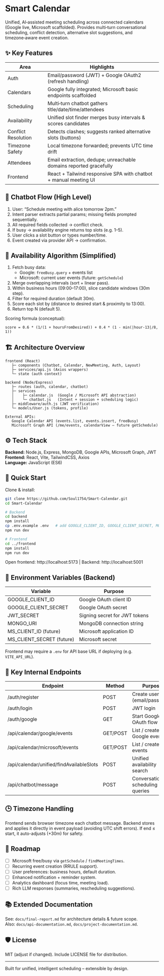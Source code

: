 # Smart Calendar

Unified, AI‑assisted meeting scheduling across connected calendars (Google live, Microsoft scaffolded). Provides multi‑turn conversational scheduling, conflict detection, alternative slot suggestions, and timezone‑aware event creation.

## ✨ Key Features
| Area | Highlights |
|------|------------|
| Auth | Email/password (JWT) + Google OAuth2 (refresh handling) |
| Calendars | Google fully integrated; Microsoft basic endpoints scaffolded |
| Scheduling | Multi‑turn chatbot gathers title/date/time/attendees |
| Availability | Unified slot finder merges busy intervals & scores candidates |
| Conflict Resolution | Detects clashes; suggests ranked alternative slots (buttons) |
| Timezone Safety | Local timezone forwarded; prevents UTC time drift |
| Attendees | Email extraction, dedupe; unreachable domains reported gracefully |
| Frontend | React + Tailwind responsive SPA with chatbot + manual meeting UI |

## 🧠 Chatbot Flow (High Level)
1. User: “Schedule meeting with alice tomorrow 2pm.”  
2. Intent parser extracts partial params; missing fields prompted sequentially.  
3. All required fields collected → conflict check.  
4. If busy → availability engine returns top slots (e.g. 1–5).  
5. User clicks a slot button or types number/time.  
6. Event created via provider API → confirmation.

## 🧮 Availability Algorithm (Simplified)
1. Fetch busy data:
    - Google: `freeBusy.query` + events list
    - Microsoft: current user events (future: `getSchedule`)
2. Merge overlapping intervals (sort + linear pass).
3. Within business hours (09:00–17:00), slice candidate windows (30m step).
4. Filter for required duration (default 30m). 
5. Score each slot by (distance to desired start & proximity to 13:00). 
6. Return top N (default 5).

Scoring formula (conceptual):
```
score = 0.6 * (1/(1 + hoursFromDesired)) + 0.4 * (1 - min(|hour-13|/8, 1))
```

## 🏗 Architecture Overview
```
frontend (React)
   ├─ components (Chatbot, Calendar, NewMeeting, Auth, Layout)
   ├─ services/api.js (Axios wrappers)
   └─ state (auth context)

backend (Node/Express)
   ├─ routes (auth, calendar, chatbot)
   ├─ services
   │    ├─ calendar.js  (Google / Microsoft API abstraction)
   │    └─ chatbot.js   (Intent + session + scheduling logic)
   ├─ middleware/auth.js (JWT verification)
   └─ models/User.js (tokens, profile)

External APIs:
   Google Calendar API (events.list, events.insert, freeBusy)
   Microsoft Graph API (/me/events, calendarView – future getSchedule)
```

## ⚙️ Tech Stack
**Backend:** Node.js, Express, MongoDB, Google APIs, Microsoft Graph, JWT  
**Frontend:** React, Vite, TailwindCSS, Axios  
**Language:** JavaScript (ES6)  

## 🚀 Quick Start
Clone & install:
```bash
git clone https://github.com/Soul1754/Smart-Calendar.git
cd Smart-Calendar

# Backend
cd backend
npm install
cp .env.example .env   # add GOOGLE_CLIENT_ID, GOOGLE_CLIENT_SECRET, MONGO_URI, JWT_SECRET
npm run dev

# Frontend
cd ../frontend
npm install
npm run dev
```
Open frontend: http://localhost:5173  |  Backend: http://localhost:5001

## 🔐 Environment Variables (Backend)
| Variable | Purpose |
|----------|---------|
| GOOGLE_CLIENT_ID | Google OAuth client ID |
| GOOGLE_CLIENT_SECRET | Google OAuth secret |
| JWT_SECRET | Signing secret for JWT tokens |
| MONGO_URI | MongoDB connection string |
| MS_CLIENT_ID (future) | Microsoft application ID |
| MS_CLIENT_SECRET (future) | Microsoft secret |

Frontend may require a `.env` for API base URL if deploying (e.g. `VITE_API_URL`).

## 📡 Key Internal Endpoints
| Endpoint | Method | Purpose |
|----------|--------|---------|
| /auth/register | POST | Create user (email/password) |
| /auth/login | POST | JWT login |
| /auth/google | GET | Start Google OAuth flow |
| /api/calendar/google/events | GET/POST | List / create Google events |
| /api/calendar/microsoft/events | GET/POST | List / create MS events |
| /api/calendar/unified/findAvailableSlots | POST | Unified availability search |
| /api/chatbot/message | POST | Conversational scheduling & queries |

## 🕒 Timezone Handling
Frontend sends browser timezone each chatbot message. Backend stores and applies it directly in event payload (avoiding UTC shift errors). If end ≤ start, it auto-adjusts (+30m) for safety.

## 🧩 Roadmap
- [ ] Microsoft free/busy via `getSchedule` / `findMeetingTimes`.
- [ ] Recurring event creation (RRULE support).
- [ ] User preferences: business hours, default duration.
- [ ] Enhanced notification + reminder system.
- [ ] Analytics dashboard (focus time, meeting load).
- [ ] Rich LLM responses (summaries, rescheduling suggestions).

## 📚 Extended Documentation
See: `docs/final-report.md` for architecture details & future scope.  
Also: `docs/api-documentation.md`, `docs/project-documentation.md`.

## 🛡 License
MIT (adjust if changed). Include LICENSE file for distribution.

---
Built for unified, intelligent scheduling – extensible by design.
